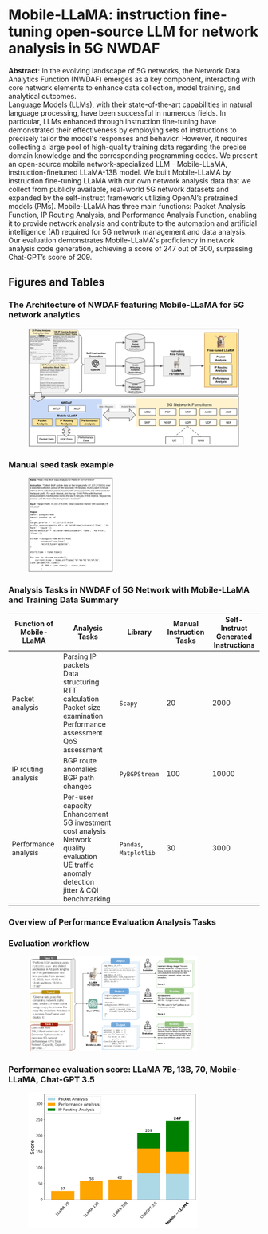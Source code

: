 # Mobile-LLaMA: instruction fine-tuning open-source LLM for network analysis in 5G NWDAF

**Abstract**: In the evolving landscape of 5G networks, the Network Data Analytics Function (NWDAF) emerges as a key component, interacting with core network elements to enhance data collection, model training, and analytical outcomes.  
Language Models (LLMs), with their state-of-the-art capabilities in natural language processing, have been successful in numerous fields. In particular, LLMs enhanced through instruction fine-tuning have demonstrated their effectiveness by employing sets of instructions to precisely tailor the model's responses and behavior. However, it requires collecting a large pool of high-quality training data regarding the precise domain knowledge and the corresponding programming codes. 
We present an open-source mobile network-specialized LLM - Mobile-LLaMA, instruction-finetuned LLaMA-13B model. We built Mobile-LLaMA by instruction fine-tuning LLaMA with our own network analysis data that we collect from publicly available, real-world 5G network datasets and expanded by the self-instruct framework utilizing OpenAI’s pretrained models (PMs). Mobile-LLaMA has three main functions: Packet Analysis Function, IP Routing Analysis, and Performance Analysis Function, enabling it to provide network analysis and contribute to the automation and artificial intelligence (AI) required for 5G network management and data analysis. 
Our evaluation demonstrates Mobile-LLaMA's proficiency in network analysis code generation, achieving a score of 247 out of 300, surpassing Chat-GPT’s score of 209.

## Figures and Tables
### The Architecture of NWDAF featuring Mobile-LLaMA for 5G network analytics
<!-- ![The Architecture of NWDAF featuring Mobile-LLaMA for 5G network analytics](images/architecture.png) -->
<figure>
  <img src="images/architecture.png" alt="Manual seed task example" style="width: auto; max-width: 100%; height: auto; max-height: 60%;">
  <!-- <figcaption>Manual seed task example</figcaption> -->
</figure>

### Manual seed task example
<figure>
  <img src="images/instruction_example.png" alt="Manual seed task example" style="width: auto; max-width: 40%; height: auto; max-height: 50%;">
  <!-- <figcaption>Manual seed task example</figcaption> -->
</figure>

### Analysis Tasks in NWDAF of 5G Network with Mobile-LLaMA and Training Data Summary
| Function of Mobile-LLaMA     | Analysis Tasks                                      | Library           | Manual Instruction Tasks | Self-Instruct Generated Instructions |
|--------------------------|-----------------------------------------|-------------------|------------------------|-------------------------------------|
| Packet analysis          | Parsing IP packets<br>Data structuring<br>RTT calculation<br>Packet size examination<br>Performance assessment<br>QoS assessment | `Scapy`           | 20                     | 2000                                |
| IP routing analysis      | BGP route anomalies<br>BGP path changes       | `PyBGPStream`     | 100                    | 10000                               |
| Performance analysis     | Per-user capacity Enhancement<br>5G investment cost analysis<br>Network quality evaluation<br>UE traffic anomaly detection<br>jitter & CQI benchmarking | `Pandas`, `Matplotlib` | 30 | 3000                                |


### Overview of Performance Evaluation Analysis Tasks

### Evaluation workflow
<figure>
  <img src="images/eval_workflow.png" alt="" style="width: auto; max-width: 80%; height: auto; max-height: 60%;">
  <!-- <figcaption>Performance evaluation score: LLaMA 7B, 13B, 70, Mobile-LLaMA, Chat-GPT 3.5</figcaption> -->
</figure>


### Performance evaluation score: LLaMA 7B, 13B, 70, Mobile-LLaMA, Chat-GPT 3.5
<figure>
  <img src="images/eval_score.png" alt="Performance evaluation score: LLaMA 7B, 13B, 70, Mobile-LLaMA, Chat-GPT 3.5" style="width: auto; max-width: 80%; height: auto; max-height: 60%;">
  <!-- <figcaption>Performance evaluation score: LLaMA 7B, 13B, 70, Mobile-LLaMA, Chat-GPT 3.5</figcaption> -->
</figure>
